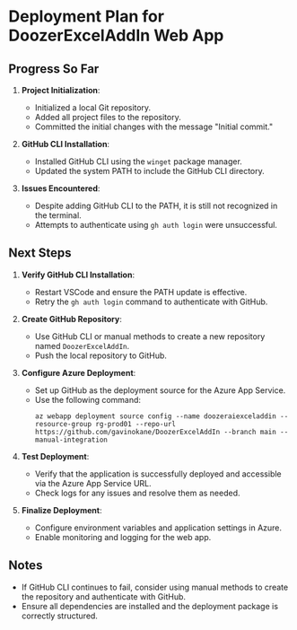 # Deployment Plan for DoozerExcelAddIn Web App

## Progress So Far
1. **Project Initialization**:
   - Initialized a local Git repository.
   - Added all project files to the repository.
   - Committed the initial changes with the message "Initial commit."

2. **GitHub CLI Installation**:
   - Installed GitHub CLI using the `winget` package manager.
   - Updated the system PATH to include the GitHub CLI directory.

3. **Issues Encountered**:
   - Despite adding GitHub CLI to the PATH, it is still not recognized in the terminal.
   - Attempts to authenticate using `gh auth login` were unsuccessful.

## Next Steps
1. **Verify GitHub CLI Installation**:
   - Restart VSCode and ensure the PATH update is effective.
   - Retry the `gh auth login` command to authenticate with GitHub.

2. **Create GitHub Repository**:
   - Use GitHub CLI or manual methods to create a new repository named `DoozerExcelAddIn`.
   - Push the local repository to GitHub.

3. **Configure Azure Deployment**:
   - Set up GitHub as the deployment source for the Azure App Service.
   - Use the following command:
     ```
     az webapp deployment source config --name doozeraiexceladdin --resource-group rg-prod01 --repo-url https://github.com/gavinokane/DoozerExcelAddIn --branch main --manual-integration
     ```

4. **Test Deployment**:
   - Verify that the application is successfully deployed and accessible via the Azure App Service URL.
   - Check logs for any issues and resolve them as needed.

5. **Finalize Deployment**:
   - Configure environment variables and application settings in Azure.
   - Enable monitoring and logging for the web app.

## Notes
- If GitHub CLI continues to fail, consider using manual methods to create the repository and authenticate with GitHub.
- Ensure all dependencies are installed and the deployment package is correctly structured.